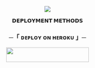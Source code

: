 <p align="center">
  <img src="https://unitedcamps.in/Images/file_5113.jpg">
</p>

<p align="center">
<b>𝗗𝗘𝗣𝗟𝗢𝗬𝗠𝗘𝗡𝗧 𝗠𝗘𝗧𝗛𝗢𝗗𝗦</b>
</p>

<h3 align="center">
    ─「 ᴅᴇᴩʟᴏʏ ᴏɴ ʜᴇʀᴏᴋᴜ 」─
</h3>

<p align="center"><a href="https://dashboard.heroku.com/new?template=https://github.com/Roninbyrne/Security"> <img src="https://img.shields.io/badge/Deploy%20On%20Heroku-white?style=for-the-badge&logo=heroku" width="220" height="38.45"/></a></p>
